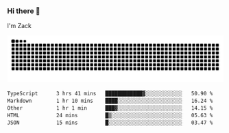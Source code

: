 ### Hi there 👋
I'm Zack

![](https://raw.githubusercontent.com/z4cki/z4cki/refs/heads/output/github-contribution-grid-snake.svg)
<!--START_SECTION:waka-->

```txt
TypeScript      3 hrs 41 mins   ████████████▓░░░░░░░░░░░░   50.90 %
Markdown        1 hr 10 mins    ████░░░░░░░░░░░░░░░░░░░░░   16.24 %
Other           1 hr 1 min      ███▓░░░░░░░░░░░░░░░░░░░░░   14.15 %
HTML            24 mins         █▒░░░░░░░░░░░░░░░░░░░░░░░   05.63 %
JSON            15 mins         █░░░░░░░░░░░░░░░░░░░░░░░░   03.47 %
```

<!--END_SECTION:waka-->
